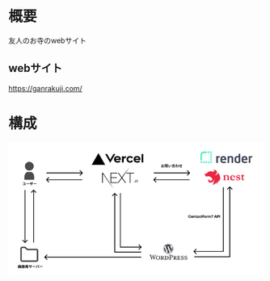 # 概要
友人のお寺のwebサイト

## webサイト
https://ganrakuji.com/

# 構成
![構成図](public/image/readme/configuration.jpg)